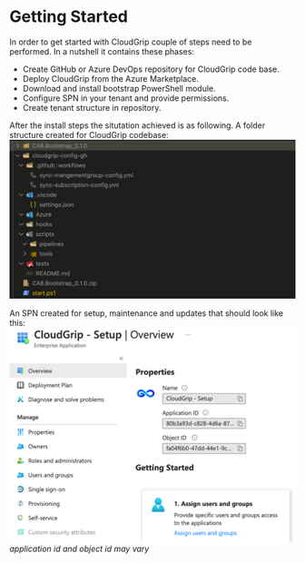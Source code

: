 # Getting Started

In order to get started with CloudGrip couple of steps need to be performed.
In a nutshell it contains these phases:

- Create GitHub or Azure DevOps repository for CloudGrip code base.
- Deploy CloudGrip from the Azure Marketplace.
- Download and install bootstrap PowerShell module.
- Configure SPN in your tenant and provide permissions.
- Create tenant structure in repository.

After the install steps the situtation achieved is as following. A folder structure created for CloudGrip codebase:
![Folder structure](../assets/img/folderstructure.png)

An SPN created for setup, maintenance and updates that should look like this:
![SPN Overview](../assets/img/cloudgrip-setup-spn.png)
*application id and object id may vary*
